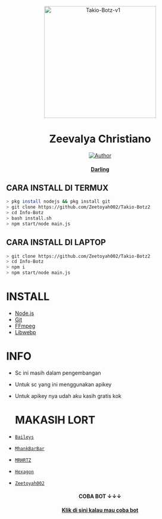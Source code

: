 
<div align="center">
<img src="https://telegra.ph/file/6edf2d0cab53049f4f1eb.jpg" alt="Takio-Botz-v1" width="300" />

# Zeevalya Christiano

>
>
>
</div>
<p align="center">
  <a href="https://github.com/Zeetoyah002"><img title="Author" src="https://img.shields.io/badge/Author-Zeetoyah002-red.svg?style=for-the-badge&logo=github" /></a>
  <h4 align="center">
  <a href="https://wa.me/6285755007597">Darling</a>
<h4 align="center">
</h4>
</p>

## CARA INSTALL DI TERMUX
```bash
> pkg install nodejs && pkg install git
> git clone https://github.com/Zeetoyah002/Takio-Botz2
> cd Info-Botz
> bash install.sh
> npm start/node main.js
```
## CARA INSTALL DI LAPTOP
```bash
> git clone https://github.com/Zeetoyah002/Takio-Botz2
> cd Info-Botz
> npm i
> npm start/node main.js
```

# INSTALL
* [Node.js](https://nodejs.org/en/)
* [Git](https://git-scm.com/downloads)
* [FFmpeg](https://github.com/BtbN/FFmpeg-Builds/releases/download/autobuild-2020-12-08-13-03/ffmpeg-n4.3.1-26-gca55240b8c-win64-gpl-4.3.zip)
* [Libwebp](https://developers.google.com/speed/webp/download)

# INFO

* Sc ini masih dalam pengembangan
* Untuk sc yang ini menggunakan apikey
* Untuk apikey nya udah aku kasih gratis kok

  # MAKASIH LORT
* [`Baileys`](https://github.com/adiwajshing/Baileys)
* [`MhankBarBar`](https://github.com/MhankBarBar)
* [`MRHRTZ`](https://github.com/MRHRTZ)
* [`Hexagon`](https://github.com/Hexagonz/SELF-HX )
* [`Zeetoyah002`](https://github.com/Zeetoyah002/Takio-Botz2)
  

<h4 align="center">
  COBA BOT ↓↓↓
<h4 align="center">
<h4 align="center">
<a href="https://wa.me/6282132810481">Klik di sini kalau mau coba bot</a>
<h4 align="center">

